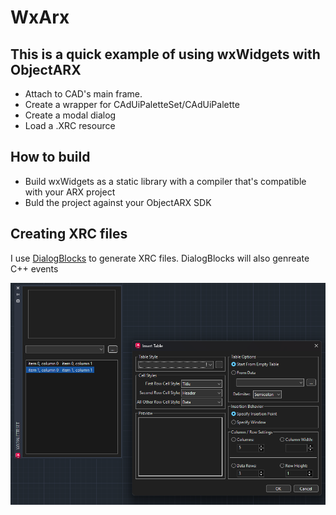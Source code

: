 # WxArx

## This is a quick example of using wxWidgets with ObjectARX

- Attach to CAD's main frame.
- Create a wrapper for CAdUiPaletteSet/CAdUiPalette
- Create a modal dialog
- Load a .XRC resource

## How to build

- Build wxWidgets as a static library with a compiler that's compatible with your ARX project
- Buld the project against your ObjectARX SDK

## Creating XRC files

I use [DialogBlocks](http://www.anthemion.co.uk/dialogblocks/) to generate XRC files. DialogBlocks will also genreate C++ events

![ScreenShot](./ScreenShot.png)
